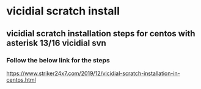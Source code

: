 # vicidial scratch install

## vicidial scratch installation steps for centos with asterisk 13/16 vicidial svn

### Follow the below link for the steps

https://www.striker24x7.com/2019/12/vicidial-scratch-installation-in-centos.html
